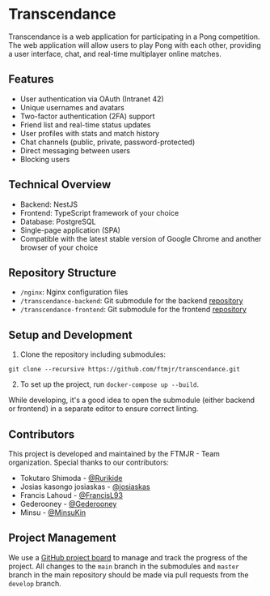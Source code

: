 # Transcendance

Transcendance is a web application for participating in a Pong competition. The web application will allow users to play Pong with each other, providing a user interface, chat, and real-time multiplayer online matches.

## Features

- User authentication via OAuth (Intranet 42)
- Unique usernames and avatars
- Two-factor authentication (2FA) support
- Friend list and real-time status updates
- User profiles with stats and match history
- Chat channels (public, private, password-protected)
- Direct messaging between users
- Blocking users

## Technical Overview

- Backend: NestJS
- Frontend: TypeScript framework of your choice
- Database: PostgreSQL
- Single-page application (SPA)
- Compatible with the latest stable version of Google Chrome and another browser of your choice

## Repository Structure

- `/nginx`: Nginx configuration files
- `/transcendance-backend`: Git submodule for the backend [repository](https://github.com/ftmjr/transcendance-backend)
- `/transcendance-frontend`: Git submodule for the frontend [repository](https://github.com/ftmjr/transcendance-frontend)

## Setup and Development

1. Clone the repository including submodules:
```shell
git clone --recursive https://github.com/ftmjr/transcendance.git
```

2. To set up the project, run `docker-compose up --build`.

While developing, it's a good idea to open the submodule (either backend or frontend) in a separate editor to ensure correct linting.

## Contributors

This project is developed and maintained by the FTMJR - Team organization. Special thanks to our contributors:

- Tokutaro Shimoda - [@Rurikide](https://github.com/Rurikide)
- Josias kasongo josiaskas - [@josiaskas](https://github.com/josiaskas)
- Francis Lahoud - [@FrancisL93](https://github.com/FrancisL93)
- Gederooney - [@Gederooney](https://github.com/Gederooney)
- Minsu - [@MinsuKin](https://github.com/MinsuKin)

## Project Management

We use a [GitHub project board](https://github.com/orgs/ftmjr/projects/1/views/1) to manage and track the progress of the project. All changes to the `main` branch in the submodules and `master` branch in the main repository should be made via pull requests from the `develop` branch.

